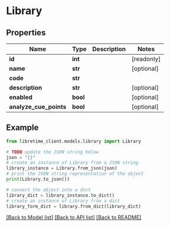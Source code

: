 # Library


## Properties

Name | Type | Description | Notes
------------ | ------------- | ------------- | -------------
**id** | **int** |  | [readonly] 
**name** | **str** |  | [optional] 
**code** | **str** |  | 
**description** | **str** |  | [optional] 
**enabled** | **bool** |  | [optional] 
**analyze_cue_points** | **bool** |  | [optional] 

## Example

```python
from libretime_client.models.library import Library

# TODO update the JSON string below
json = "{}"
# create an instance of Library from a JSON string
library_instance = Library.from_json(json)
# print the JSON string representation of the object
print(Library.to_json())

# convert the object into a dict
library_dict = library_instance.to_dict()
# create an instance of Library from a dict
library_form_dict = library.from_dict(library_dict)
```
[[Back to Model list]](../README.md#documentation-for-models) [[Back to API list]](../README.md#documentation-for-api-endpoints) [[Back to README]](../README.md)


